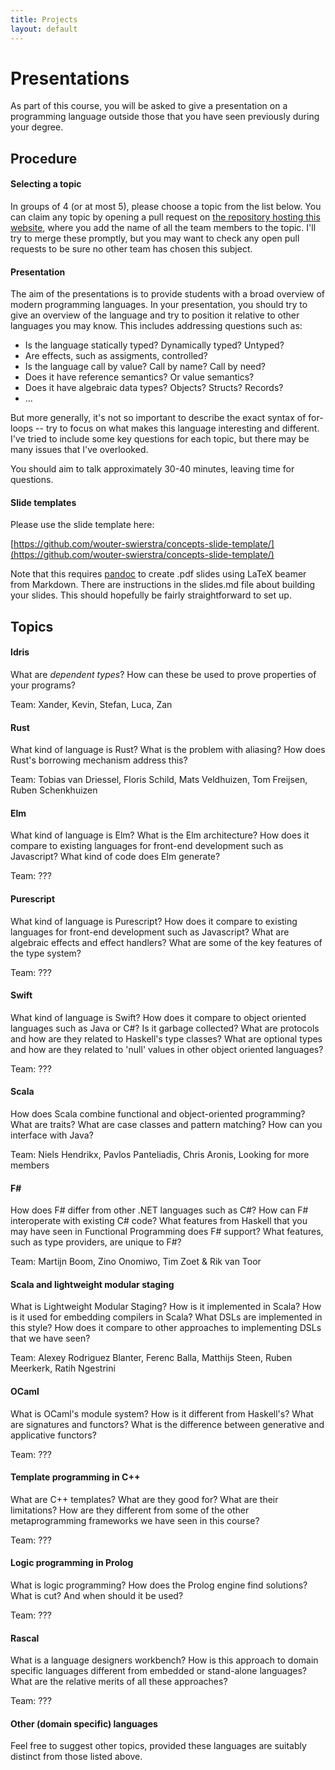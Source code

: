 ```yaml
---
title: Projects
layout: default
---
```


# Presentations

As part of this course, you will be asked to give a presentation on a
programming language outside those that you have seen previously
during your degree.

## Procedure


#### Selecting a topic

In groups of 4 (or at most 5), please choose a topic from the list
below. You can claim any topic by opening a pull request on
[the repository hosting this website](https://github.com/wouter-swierstra/2017-CPD),
where you add the name of all the team members to the topic. I'll try
to merge these promptly, but you may want to check any open pull
requests to be sure no other team has chosen this subject.

#### Presentation

The aim of the presentations is to provide students with a broad
overview of modern programming languages. In your presentation, you
should try to give an overview of the language and try to position it
relative to other languages you may know. This includes addressing
questions such as:

* Is the language statically typed? Dynamically typed? Untyped?
* Are effects, such as assigments, controlled?
* Is the language call by value? Call by name? Call by need? 
* Does it have reference semantics? Or value semantics?
* Does it have algebraic data types? Objects? Structs? Records?
* ...

But more generally, it's not so important to describe the exact syntax
of for-loops -- try to focus on what makes this language interesting
and different. I've tried to include some key questions for each
topic, but there may be many issues that I've overlooked.

You should aim to talk approximately 30-40 minutes, leaving time for
questions.

#### Slide templates

Please use the slide template here:

[https://github.com/wouter-swierstra/concepts-slide-template/](https://github.com/wouter-swierstra/concepts-slide-template/)

Note that this requires [pandoc](http://pandoc.org/) to create .pdf
slides using LaTeX beamer from Markdown. There are instructions in the
slides.md file about building your slides. This should hopefully be
fairly straightforward to set up.

## Topics

#### Idris

What are *dependent types*? How can these be used to prove properties
of your programs? 

Team: Xander, Kevin, Stefan, Luca, Zan

#### Rust

What kind of language is Rust? What is the problem with aliasing? How
does Rust's borrowing mechanism address this?

Team:
Tobias van Driessel, Floris Schild, Mats Veldhuizen, Tom Freijsen, Ruben Schenkhuizen

#### Elm

What kind of language is Elm? What is the Elm architecture? How does
it compare to existing languages for front-end development such as
Javascript? What kind of code does Elm generate?

Team: ???

#### Purescript

What kind of language is Purescript? How does it compare to existing
languages for front-end development such as Javascript? What are
algebraic effects and effect handlers? What are some of the key
features of the type system?

Team: ???

#### Swift

What kind of language is Swift? How does it compare to object oriented
languages such as Java or C#? Is it garbage collected? What are
protocols and how are they related to Haskell's type classes? What are
optional types and how are they related to 'null' values in other
object oriented languages?

Team: ???

#### Scala

How does Scala combine functional and object-oriented programming?
What are traits? What are case classes and pattern matching? How can
you interface with Java?

Team: Niels Hendrikx, Pavlos Panteliadis, Chris Aronis, Looking for more members 

#### F\#

How does F# differ from other .NET languages such as C#? How can F#
interoperate with existing C# code? What features from Haskell that
you may have seen in Functional Programming does F# support? What
features, such as type providers, are unique to F#?

Team: Martijn Boom, Zino Onomiwo, Tim Zoet & Rik van Toor 

#### Scala and lightweight modular staging

What is Lightweight Modular Staging? How is it implemented in Scala?
How is it used for embedding compilers in Scala? What DSLs are
implemented in this style? How does it compare to other approaches to
implementing DSLs that we have seen?

Team: Alexey Rodriguez Blanter, Ferenc Balla, Matthijs Steen, Ruben Meerkerk, Ratih Ngestrini

#### OCaml

What is OCaml's module system? How is it different from Haskell's?
What are signatures and functors? What is the difference between
generative and applicative functors?

Team: ??? 

#### Template programming in C++

What are C++ templates? What are they good for? What are their
limitations? How are they different from some of the other
metaprogramming frameworks we have seen in this course?

Team: ??? 

#### Logic programming in Prolog

What is logic programming? How does the Prolog engine find solutions?
What is cut? And when should it be used?

Team: ??? 

#### Rascal

What is a language designers workbench? How is this approach to domain
specific languages different from embedded or stand-alone languages?
What are the relative merits of all these approaches?

Team: ???

#### Other (domain specific) languages

Feel free to suggest other topics, provided these languages are
suitably distinct from those listed above. 

